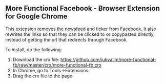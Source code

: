 More Functional Facebook - Browser Extension for Google Chrome
------------------

This extension removes the newsfeed and ticker from Facebook. It also rewrites the links so that
they can be clicked to or copypasted directly, instead of getting the url that redirects through Facebook.

To install, do the following:
1. Download the crx file: https://github.com/jukvalim/more-functional-fb/raw/master/crx/more-functional-fb.crx
2. In Chrome, go to Tools->Extensions.
3. Drag the crx file to the page

